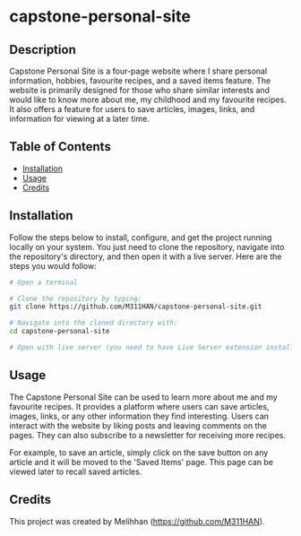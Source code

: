 # capstone-personal-site

## Description

Capstone Personal Site is a four-page website where I share personal information, hobbies, favourite recipes, and a saved items feature. The website is primarily designed for those who share similar interests and would like to know more about me, my childhood and my favourite recipes. It also offers a feature for users to save articles, images, links, and information for viewing at a later time.

## Table of Contents

- [Installation](#installation)
- [Usage](#usage)
- [Credits](#credits)

## Installation

Follow the steps below to install, configure, and get the project running locally on your system. You just need to clone the repository, navigate into the repository's directory, and then open it with a live server. Here are the steps you would follow:

```bash
# Open a terminal

# Clone the repository by typing:
git clone https://github.com/M311HAN/capstone-personal-site.git

# Navigate into the cloned directory with:
cd capstone-personal-site

# Open with live server (you need to have Live Server extension installed on your code editor) If you are not using VS Code or don't have the "Live Server" extension, you can simply open the index.html file with any web browser to view the website.
```
 
## Usage

The Capstone Personal Site can be used to learn more about me and my favourite recipes. It provides a platform where users can save articles, images, links, or any other information they find interesting. Users can interact with the website by liking posts and leaving comments on the pages. They can also subscribe to a newsletter for receiving more recipes.

For example, to save an article, simply click on the save button on any article and it will be moved to the 'Saved Items' page. This page can be viewed later to recall saved articles.

## Credits

This project was created by Melihhan (https://github.com/M311HAN).
